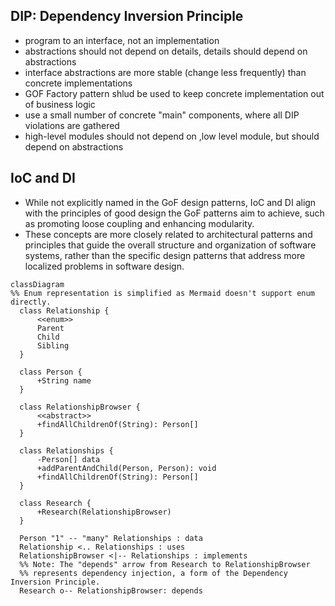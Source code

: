 ## DIP: Dependency Inversion Principle

-   program to an interface, not an implementation
-   abstractions should not depend on details, details should depend on abstractions
-   interface abstractions are more stable (change less frequently) than concrete implementations
-   GOF Factory pattern shlud be used to keep concrete implementation out of business logic
-   use a small number of concrete "main" components, where all DIP violations are gathered
-   high-level modules should not depend on ,low level module, but should depend on abstractions

## IoC and DI

-   While not explicitly named in the GoF design patterns, IoC and DI align with the principles of good design the GoF patterns aim to achieve, such as promoting loose coupling and enhancing modularity.
-   These concepts are more closely related to architectural patterns and principles that guide the overall structure and organization of software systems, rather than the specific design patterns that address more localized problems in software design.

```mermaid
classDiagram
%% Enum representation is simplified as Mermaid doesn't support enum directly.
  class Relationship {
      <<enum>>
      Parent
      Child
      Sibling
  }

  class Person {
      +String name
  }

  class RelationshipBrowser {
      <<abstract>>
      +findAllChildrenOf(String): Person[]
  }

  class Relationships {
      -Person[] data
      +addParentAndChild(Person, Person): void
      +findAllChildrenOf(String): Person[]
  }

  class Research {
      +Research(RelationshipBrowser)
  }

  Person "1" -- "many" Relationships : data
  Relationship <.. Relationships : uses
  RelationshipBrowser <|-- Relationships : implements
  %% Note: The "depends" arrow from Research to RelationshipBrowser
  %% represents dependency injection, a form of the Dependency Inversion Principle.
  Research o-- RelationshipBrowser: depends
```
